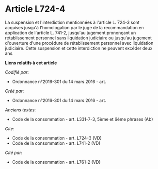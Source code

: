 # Article L724-4

La suspension et l'interdiction mentionnées à l'article L. 724-3 sont acquises jusqu'à l'homologation par le juge de la
recommandation en application de l'article L. 741-2, jusqu'au jugement prononçant un rétablissement personnel sans
liquidation judiciaire ou jusqu'au jugement d'ouverture d'une procédure de rétablissement personnel avec liquidation
judiciaire. Cette suspension et cette interdiction ne peuvent excéder deux ans.

**Liens relatifs à cet article**

_Codifié par_:

  - Ordonnance n°2016-301 du 14 mars 2016 - art.

_Créé par_:

  - Ordonnance n°2016-301 du 14 mars 2016 - art.

_Anciens textes_:

  - Code de la consommation - art. L331-7-3, 5ème et 6ème phrases (Ab)

_Cite_:

  - Code de la consommation - art. L724-3 (VD)
  - Code de la consommation - art. L741-2 (VD)

_Cité par_:

  - Code de la consommation - art. L761-2 (VD)
